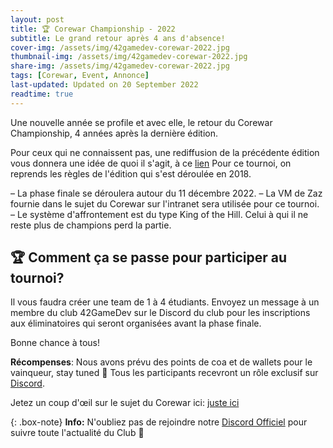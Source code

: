 ```yaml
---
layout: post
title: 🏆 Corewar Championship - 2022 
subtitle: Le grand retour après 4 ans d'absence! 
cover-img: /assets/img/42gamedev-corewar-2022.jpg
thumbnail-img: /assets/img/42gamedev-corewar-2022.jpg
share-img: /assets/img/42gamedev-corewar-2022.jpg
tags: [Corewar, Event, Annonce]
last-updated: Updated on 20 September 2022
readtime: true
---
```


Une nouvelle année se profile et avec elle, le retour du Corewar Championship, 4 années après la dernière édition.

Pour ceux qui ne connaissent pas, une rediffusion de la précédente édition vous donnera une idée de quoi il s'agit, à ce [lien](https://www.youtube.com/watch?v=R-OkYyzp-DI)
Pour ce tournoi, on reprends les règles de l'édition qui s'est déroulée en 2018.

–    La phase finale se déroulera autour du 11 décembre 2022.
–    La VM de Zaz fournie dans le sujet du Corewar sur l'intranet sera utilisée pour ce tournoi.
–    Le système d'affrontement est du type King of the Hill. Celui à qui il ne reste plus de champions perd la partie.

## 🏆 Comment ça se passe pour participer au tournoi?

Il vous faudra créer une team de 1 à 4 étudiants. Envoyez un message à un membre du club 42GameDev sur le Discord du club pour les inscriptions aux éliminatoires qui seront organisées avant la phase finale.

Bonne chance à tous!

**Récompenses**:
Nous avons prévu des points de coa et de wallets pour le vainqueur, stay tuned 👀
Tous les participants recevront un rôle exclusif sur [Discord](https://discord.gg/w9KPeC5uYa).

Jetez un coup d'œil sur le sujet du Corewar ici: [juste ici](https://projects.intra.42.fr/projects/42cursus-corewar)


{: .box-note}
**Info:** N'oubliez pas de rejoindre notre [Discord Officiel](https://discord.gg/w9KPeC5uYa) pour suivre toute l'actualité du Club 🎉
